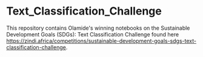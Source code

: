 # Text_Classification_Challenge
This repository contains Olamide's winning notebooks on the Sustainable Development Goals (SDGs): Text Classification Challenge  found here https://zindi.africa/competitions/sustainable-development-goals-sdgs-text-classification-challenge. 
